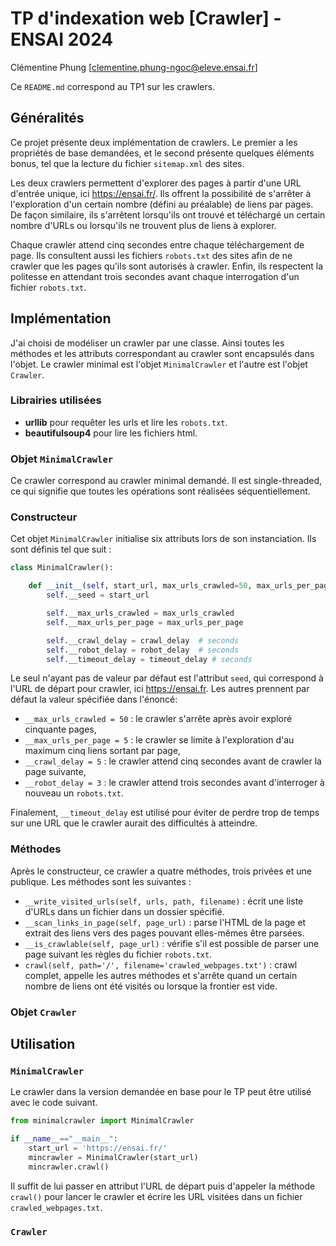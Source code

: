 # TP d'indexation web [Crawler] - ENSAI 2024
Clémentine Phung [clementine.phung-ngoc@eleve.ensai.fr]

Ce `README.md` correspond au TP1 sur les crawlers.

## Généralités

Ce projet présente deux implémentation de crawlers. Le premier a les propriétés de base demandées, et le second présente quelques éléments bonus, tel que la lecture du fichier `sitemap.xml` des sites.

Les deux crawlers permettent d'explorer des pages à partir d'une URL d'entrée unique, ici https://ensai.fr/. Ils offrent la possibilité de s'arrêter à l'exploration d'un certain nombre (défini au préalable) de liens par pages. De façon similaire, ils s'arrêtent lorsqu'ils ont trouvé et téléchargé un certain nombre d'URLs ou lorsqu'ils ne trouvent plus de liens à explorer.

Chaque crawler attend cinq secondes entre chaque téléchargement de page. Ils consultent aussi les fichiers `robots.txt` des sites afin de ne crawler que les pages qu'ils sont autorisés à crawler. Enfin, ils respectent la politesse en attendant trois secondes avant chaque interrogation d'un fichier `robots.txt`.

## Implémentation

J'ai choisi de modéliser un crawler par une classe. Ainsi toutes les méthodes et les attributs correspondant au crawler sont encapsulés dans l'objet. Le crawler minimal est l'objet `MinimalCrawler` et l'autre est l'objet `Crawler`.

### Librairies utilisées

- **urllib** pour requêter les urls et lire les `robots.txt`.
- **beautifulsoup4** pour lire les fichiers html.

### Objet `MinimalCrawler`

Ce crawler correspond au crawler minimal demandé. Il est single-threaded, ce qui signifie que toutes les opérations sont réalisées séquentiellement.

### Constructeur

Cet objet `MinimalCrawler` initialise six attributs lors de son instanciation. Ils sont définis tel que suit :
```python
class MinimalCrawler():

    def __init__(self, start_url, max_urls_crawled=50, max_urls_per_page=5, crawl_delay=5, robot_delay=3, timeout_delay=5):
        self.__seed = start_url

        self.__max_urls_crawled = max_urls_crawled
        self.__max_urls_per_page = max_urls_per_page

        self.__crawl_delay = crawl_delay  # seconds
        self.__robot_delay = robot_delay  # seconds
        self.__timeout_delay = timeout_delay # seconds
```
Le seul n'ayant pas de valeur par défaut est l'attribut `seed`, qui correspond à l'URL de départ pour crawler, ici https://ensai.fr. Les autres prennent par défaut la valeur spécifiée dans l'énoncé:

- `__max_urls_crawled = 50` : le crawler s'arrête après avoir exploré cinquante pages,
- `__max_urls_per_page = 5` : le crawler se limite à l'exploration d'au maximum cinq liens sortant par page,
- `__crawl_delay = 5` : le crawler attend cinq secondes avant de crawler la page suivante,
- `__robot_delay = 3` : le crawler attend trois secondes avant d'interroger à nouveau un `robots.txt`.

Finalement, `__timeout_delay` est utilisé pour éviter de perdre trop de temps sur une URL que le crawler aurait des difficultés à atteindre.

### Méthodes

Après le constructeur, ce crawler a quatre méthodes, trois privées et une publique. Les méthodes sont les suivantes :

- `__write_visited_urls(self, urls, path, filename)` : écrit une liste d'URLs dans un fichier dans un dossier spécifié.
- `__scan_links_in_page(self, page_url)` : parse l'HTML de la page et extrait des liens vers des pages pouvant elles-mêmes être parsées.
- `__is_crawlable(self, page_url)` : vérifie s'il est possible de parser une page suivant les règles du fichier `robots.txt`.
- `crawl(self, path='/', filename='crawled_webpages.txt')` : crawl complet, appelle les autres méthodes et s'arrête quand un certain nombre de liens ont été visités ou lorsque la frontier est vide.

### Objet `Crawler`

## Utilisation

### `MinimalCrawler`

Le crawler dans la version demandée en base pour le TP peut être utilisé avec le code suivant.

```python
from minimalcrawler import MinimalCrawler

if __name__=="__main__":
    start_url = 'https://ensai.fr/'
    mincrawler = MinimalCrawler(start_url)
    mincrawler.crawl()
```
Il suffit de lui passer en attribut l'URL de départ puis d'appeler la méthode `crawl()` pour lancer le crawler et écrire les URL visitées dans un fichier `crawled_webpages.txt`.

### `Crawler`
